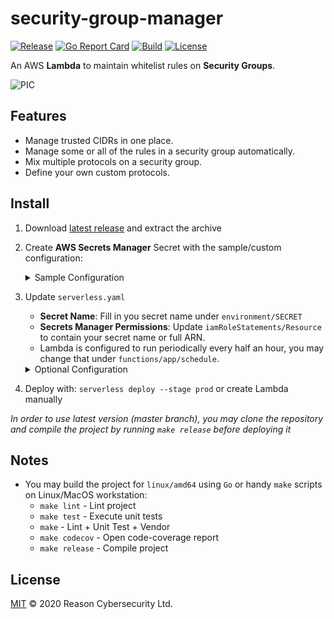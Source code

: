 # security-group-manager

[![Release](https://img.shields.io/github/v/release/ReasonSoftware/security-group-manager)](https://github.com/ReasonSoftware/security-group-manager/releases/latest)
[![Go Report Card](https://goreportcard.com/badge/github.com/ReasonSoftware/security-group-manager)](https://goreportcard.com/report/github.com/ReasonSoftware/security-group-manager)
[![Build](https://github.com/ReasonSoftware/security-group-manager/workflows/build/badge.svg)](https://github.com/ReasonSoftware/security-group-manager/actions)
[![License](https://img.shields.io/github/license/ReasonSoftware/security-group-manager)](LICENSE.md)

An AWS **Lambda** to maintain whitelist rules on **Security Groups**.

![PIC](docs/images/demo.gif)

## Features

- Manage trusted CIDRs in one place.
- Manage some or all of the rules in a security group automatically.
- Mix multiple protocols on a security group.
- Define your own custom protocols.

## Install

1. Download [latest release](https://github.com/ReasonSoftware/security-group-manager/releases/latest) and extract the archive
2. Create **AWS Secrets Manager** Secret with the sample/custom configuration:

    <details><summary>Sample Configuration</summary>

    ```json
    {
        "protocols": {
            "http": {
                "transport": "tcp",
                "from_port": 80,
                "to_port": 80
            },
            "https": {
                "transport": "tcp",
                "from_port": 443,
                "to_port": 443
            },
            "ssh": {
                "transport": "tcp",
                "from_port": 22,
                "to_port": 22
            },
            "rdp": {
                "transport": "tcp",
                "from_port": 3389,
                "to_port": 3389
            }
        },
        "rules": [
            {
                "cidr": "34.226.14.13/32",
                "note": "Primary VPN"
            },
            {
                "cidr": "52.15.127.128/27",
                "note": "UK Office"
            },
            {
                "cidr": "35.158.136.0/22",
                "note": "US Office"
            },
            {
                "cidr": "52.57.254.0/29",
                "note": "IL Office"
            },
            {
                "cidr": "13.54.63.128/32",
                "note": "Backup VPN"
            }
        ]
    }
    ```

    </details>

3. Update `serverless.yaml`
    - **Secret Name**: Fill in you secret name under `environment/SECRET`
    - **Secrets Manager Permissions**: Update `iamRoleStatements/Resource` to contain your secret name or full ARN.
    - Lambda is configured to run periodically every half an hour, you may change that under `functions/app/schedule`.

    <details><summary>Optional Configuration</summary>

    You may tweak the Lambda's behavior via additional environmental variables:

    - `DEBUG=true` - Enable verbose logs
    - `LOCAL=true` - Toggle to execute outside of AWS Lambda environment (useful during local development)

    </details>

4. Deploy with: `serverless deploy --stage prod` or create Lambda manually

*In order to use latest version (master branch), you may clone the repository and compile the project by running `make release` before deploying it*

## Notes

- You may build the project for `linux/amd64` using `Go` or handy `make` scripts on Linux/MacOS workstation:
  - `make lint` - Lint project
  - `make test` - Execute unit tests
  - `make` - Lint + Unit Test + Vendor
  - `make codecov` - Open code-coverage report
  - `make release` - Compile project

## License

[MIT](LICENSE.md) © 2020 Reason Cybersecurity Ltd.
